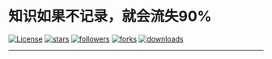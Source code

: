 # 知识如果不记录，就会流失90%

[![License](https://img.shields.io/github/license/zhukunpenglinyutong/notes.svg)](LICENSE)
[![stars](https://img.shields.io/github/stars/zhukunpenglinyutong/notes.svg?style=social)](stars)
[![followers](https://img.shields.io/github/followers/zhukunpenglinyutong.svg?label=notes&style=social)](followers)
[![forks](https://img.shields.io/github/forks/zhukunpenglinyutong/notes.svg?style=social)](forks)
[![downloads](https://img.shields.io/github/downloads/zhukunpenglinyutong/notes/total.svg)](downloads)

---